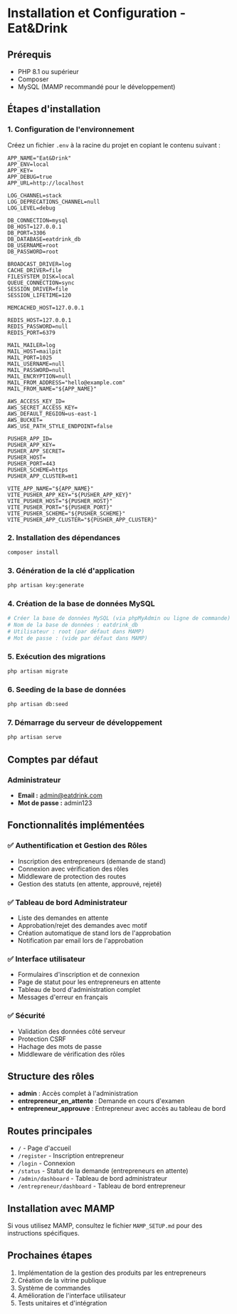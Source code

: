 # Installation et Configuration - Eat&Drink

## Prérequis

- PHP 8.1 ou supérieur
- Composer
- MySQL (MAMP recommandé pour le développement)

## Étapes d'installation

### 1. Configuration de l'environnement

Créez un fichier `.env` à la racine du projet en copiant le contenu suivant :

```env
APP_NAME="Eat&Drink"
APP_ENV=local
APP_KEY=
APP_DEBUG=true
APP_URL=http://localhost

LOG_CHANNEL=stack
LOG_DEPRECATIONS_CHANNEL=null
LOG_LEVEL=debug

DB_CONNECTION=mysql
DB_HOST=127.0.0.1
DB_PORT=3306
DB_DATABASE=eatdrink_db
DB_USERNAME=root
DB_PASSWORD=root

BROADCAST_DRIVER=log
CACHE_DRIVER=file
FILESYSTEM_DISK=local
QUEUE_CONNECTION=sync
SESSION_DRIVER=file
SESSION_LIFETIME=120

MEMCACHED_HOST=127.0.0.1

REDIS_HOST=127.0.0.1
REDIS_PASSWORD=null
REDIS_PORT=6379

MAIL_MAILER=log
MAIL_HOST=mailpit
MAIL_PORT=1025
MAIL_USERNAME=null
MAIL_PASSWORD=null
MAIL_ENCRYPTION=null
MAIL_FROM_ADDRESS="hello@example.com"
MAIL_FROM_NAME="${APP_NAME}"

AWS_ACCESS_KEY_ID=
AWS_SECRET_ACCESS_KEY=
AWS_DEFAULT_REGION=us-east-1
AWS_BUCKET=
AWS_USE_PATH_STYLE_ENDPOINT=false

PUSHER_APP_ID=
PUSHER_APP_KEY=
PUSHER_APP_SECRET=
PUSHER_HOST=
PUSHER_PORT=443
PUSHER_SCHEME=https
PUSHER_APP_CLUSTER=mt1

VITE_APP_NAME="${APP_NAME}"
VITE_PUSHER_APP_KEY="${PUSHER_APP_KEY}"
VITE_PUSHER_HOST="${PUSHER_HOST}"
VITE_PUSHER_PORT="${PUSHER_PORT}"
VITE_PUSHER_SCHEME="${PUSHER_SCHEME}"
VITE_PUSHER_APP_CLUSTER="${PUSHER_APP_CLUSTER}"
```

### 2. Installation des dépendances

```bash
composer install
```

### 3. Génération de la clé d'application

```bash
php artisan key:generate
```

### 4. Création de la base de données MySQL

```bash
# Créer la base de données MySQL (via phpMyAdmin ou ligne de commande)
# Nom de la base de données : eatdrink_db
# Utilisateur : root (par défaut dans MAMP)
# Mot de passe : (vide par défaut dans MAMP)
```

### 5. Exécution des migrations

```bash
php artisan migrate
```

### 6. Seeding de la base de données

```bash
php artisan db:seed
```

### 7. Démarrage du serveur de développement

```bash
php artisan serve
```

## Comptes par défaut

### Administrateur
- **Email :** admin@eatdrink.com
- **Mot de passe :** admin123

## Fonctionnalités implémentées

### ✅ Authentification et Gestion des Rôles
- Inscription des entrepreneurs (demande de stand)
- Connexion avec vérification des rôles
- Middleware de protection des routes
- Gestion des statuts (en attente, approuvé, rejeté)

### ✅ Tableau de bord Administrateur
- Liste des demandes en attente
- Approbation/rejet des demandes avec motif
- Création automatique de stand lors de l'approbation
- Notification par email lors de l'approbation

### ✅ Interface utilisateur
- Formulaires d'inscription et de connexion
- Page de statut pour les entrepreneurs en attente
- Tableau de bord d'administration complet
- Messages d'erreur en français

### ✅ Sécurité
- Validation des données côté serveur
- Protection CSRF
- Hachage des mots de passe
- Middleware de vérification des rôles

## Structure des rôles

- **admin** : Accès complet à l'administration
- **entrepreneur_en_attente** : Demande en cours d'examen
- **entrepreneur_approuve** : Entrepreneur avec accès au tableau de bord

## Routes principales

- `/` - Page d'accueil
- `/register` - Inscription entrepreneur
- `/login` - Connexion
- `/status` - Statut de la demande (entrepreneurs en attente)
- `/admin/dashboard` - Tableau de bord administrateur
- `/entrepreneur/dashboard` - Tableau de bord entrepreneur

## Installation avec MAMP

Si vous utilisez MAMP, consultez le fichier `MAMP_SETUP.md` pour des instructions spécifiques.

## Prochaines étapes

1. Implémentation de la gestion des produits par les entrepreneurs
2. Création de la vitrine publique
3. Système de commandes
4. Amélioration de l'interface utilisateur
5. Tests unitaires et d'intégration 